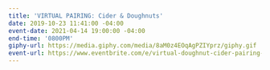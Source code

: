 ```yaml
---
title: 'VIRTUAL PAIRING: Cider & Doughnuts'
date: 2019-10-23 11:41:00 -04:00
event-date: 2021-04-14 19:00:00 -04:00
end-time: '0800PM'
giphy-url: https://media.giphy.com/media/8aM0z4EOqAgPZIYprz/giphy.gif
event-url: https://www.eventbrite.com/e/virtual-doughnut-cider-pairing-tickets-146651700183
---
```


